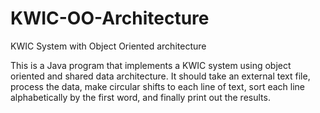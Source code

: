 # KWIC-OO-Architecture
KWIC System with Object Oriented architecture

This is a Java program that implements a KWIC system using object oriented and shared data architecture.
It should take an external text file, process the data, make circular shifts to each line of
text, sort each line alphabetically by the first word, and finally print out the results.
